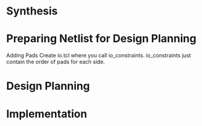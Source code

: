 # Synthesis

# Preparing Netlist for Design Planning
Adding Pads
Create io.tcl where you call io_constraints. io_constraints just contain the order of pads for each side.


# Design Planning

# Implementation